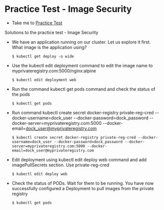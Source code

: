 # Practice Test - Image Security
  - Take me to [Practice Test](https://kodekloud.com/courses/539883/lectures/9816673)

Solutions to the practice test - Image Security
- We have an application running on our cluster. Let us explore it first. What image is the application using?
  ```
  $ kubectl get deploy -o wide
  ```
- Use the kubectl edit deployment command to edit the image name to myprivateregistry.com:5000/nginx:alpine
  ```
  $ kubectl edit deployment web
  ```
- Run the command kubectl get pods command and check the status of the pods
  ```
  $ kubectl get pods
  ```
- Run command kubectl create secret docker-registry private-reg-cred --docker-username=dock_user --docker-password=dock_password --docker-server=myprivateregistry.com:5000 --docker-email=dock_user@myprivateregistry.com
  ```
  $ kubectl create secret docker-registry private-reg-cred --docker-username=dock_user --docker-password=dock_password --docker-server=myprivateregistry.com:5000 --docker-email=dock_user@myprivateregistry.com
  ```
- Edit deployment using kubectl edit deploy web command and add imagePullSecrets section. Use private-reg-cred
  ```
  $ kubectl edit deploy web
  ```
- Check the status of PODs. Wait for them to be running. You have now successfully configured a Deployment to pull images from the private registry
  ```
  $ kubectl get pods
  ```

